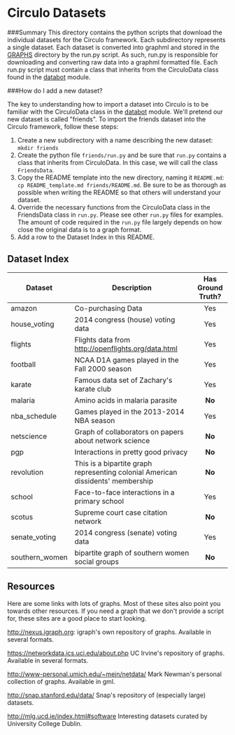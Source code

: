 # Circulo Datasets 

###Summary
This directory contains the python scripts that download the individual datasets for the Circulo framework.  Each subdirectory represents a single dataset. Each dataset is converted into graphml and stored in the [GRAPHS](circulo/data/GRAPHS) directory by the run.py script. As such, run.py is responsible for downloading and converting raw data into a graphml formatted file.  Each run.py script must contain a class that inherits from the CirculoData class found in the [databot](circulo/data/databot.py) module.  


###How do I add a new dataset?

The key to understanding how to import a dataset into Circulo is to be familiar with the CirculoData class in the [databot](circulo/data/databot.py) module. We'll pretend our new dataset is called "friends".  To import the friends dataset into the Circulo framework, follow these steps:

1. Create a new subdirectory with a name describing the new dataset: `mkdir friends`
2. Create the python file `friends/run.py` and be sure that `run.py` contains a class that inherits from CirculoData. In this case, we will call the class `FriendsData`. 
3. Copy the README template into the new directory, naming it `README.md`: `cp README_template.md friends/README.md`. Be sure to be as thorough as possible when writing the README so that others will understand your dataset.
4. Override the necessary functions from the CirculoData class in the FriendsData class in `run.py`.  Please see other `run.py` files for examples.  The amount of code required in the `run.py` file largely depends on how close the original data is to a graph format. 
5. Add a row to the Dataset Index in this README.

## Dataset Index
| Dataset | Description | Has Ground Truth?
| ------- | ------------|:---------------------:|
| amazon | Co-purchasing Data | Yes |
| house_voting | 2014 congress (house) voting data | Yes |
| flights | Flights data from <http://openflights.org/data.html> | Yes |
| football | NCAA D1A games played in the Fall 2000 season |  Yes |
| karate | Famous data set of Zachary's karate club | Yes |
| malaria | Amino acids in malaria parasite | **No** |
| nba_schedule | Games played in the 2013-2014 NBA season | Yes |
| netscience | Graph of collaborators on papers about network science | **No** |
| pgp | Interactions in pretty good privacy |  **No** |
| revolution |This is a bipartite graph representing colonial American dissidents' membership |**No**|
| school | Face-to-face interactions in a primary school | Yes |
| scotus | Supreme court case citation network | **No** |
| senate_voting | 2014 congress (senate) voting data | Yes |
| southern_women | bipartite graph of southern women social groups | __No__ |

## Resources
Here are some links with lots of graphs. Most of these sites also point you towards other resources. If you need a graph that we don't provide a script for, these sites are a good place to start looking.

<http://nexus.igraph.org>: igraph's own repository of graphs. Available in several formats.

<https://networkdata.ics.uci.edu/about.php> UC Irvine's repository of graphs. Available in several formats.

<http://www-personal.umich.edu/~mejn/netdata/> Mark Newman's personal collection of graphs. Available in gml.

<http://snap.stanford.edu/data/> Snap's repository of (especially large) datasets. 

<http://mlg.ucd.ie/index.html#software> Interesting datasets curated by University College Dublin.
